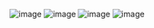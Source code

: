 ![image](https://github.com/rolando1803/bigdata/assets/55965131/11cdd877-03ca-4124-8cfa-88655a92b77d)
![image](https://github.com/rolando1803/bigdata/assets/55965131/62aef4aa-80cc-4565-aca6-086fdc615482)
![image](https://github.com/rolando1803/bigdata/assets/55965131/a77c2945-d691-46e8-972d-1cf349757ce4)
![image](https://github.com/rolando1803/bigdata/assets/55965131/c8d306db-1a43-4b95-aad3-37082be87469)
